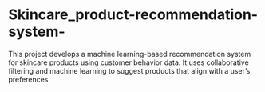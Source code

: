 # Skincare_product-recommendation-system-
This project develops a machine learning-based recommendation system for skincare products using customer behavior data. It uses collaborative filtering and machine learning to suggest products that align with a user’s preferences.
